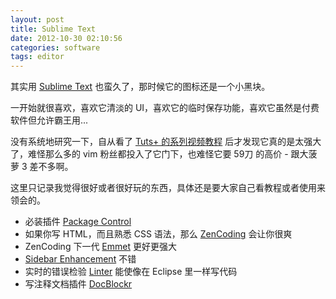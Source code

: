 ```yaml
---
layout: post
title: Sublime Text
date: 2012-10-30 02:10:56
categories: software
tags: editor
---
```


其实用 [Sublime Text](http://www.sublimetext.com) 也蛮久了，那时候它的图标还是一个小黑块。

一开始就很喜欢，喜欢它清淡的 UI，喜欢它的临时保存功能，喜欢它虽然是付费软件但允许霸王用...

没有系统地研究一下，自从看了 [Tuts+ 的系列视频教程](https://tutsplus.com/course/improve-workflow-in-sublime-text-2/) 后才发现它真的是太强大了，难怪那么多的 vim 粉丝都投入了它门下，也难怪它要 59刀 的高价 - 跟大菠萝 3 差不多啊。

这里只记录我觉得很好或者很好玩的东西，具体还是要大家自己看教程或者使用来领会的。

* 必装插件 [Package Control](https://tutsplus.com/lesson/package-control/)
* 如果你写 HTML，而且熟悉 CSS 语法，那么 [ZenCoding](https://tutsplus.com/lesson/zen-coding-2/) 会让你很爽
* ZenCoding 下一代 [Emmet](https://tutsplus.com/lesson/emmet/) 更好更强大
* [Sidebar Enhancement](https://tutsplus.com/lesson/sidebar-enhancements/) 不错
* 实时的错误检验 [Linter](https://tutsplus.com/lesson/sublime-linter/) 能使像在 Eclipse 里一样写代码
* 写注释文档插件 [DocBlockr](https://tutsplus.com/lesson/docblockr/)